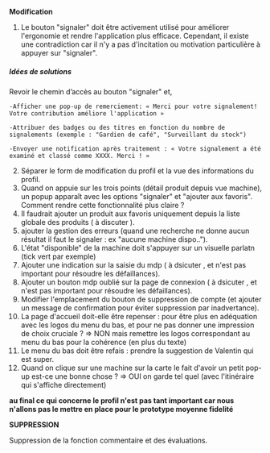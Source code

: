 **Modification**

1. Le bouton "signaler" doit être activement utilisé pour améliorer l'ergonomie et rendre l'application plus efficace. Cependant, il existe une contradiction car il n'y a pas d'incitation ou motivation particulière à appuyer sur "signaler".
##### Idées de solutions
Revoir le chemin d’accès au bouton "signaler" et,

    -Afficher une pop-up de remerciement: « Merci pour votre signalement! Votre contribution améliore l'application »

    -Attribuer des badges ou des titres en fonction du nombre de signalements (exemple : "Gardien de café", "Surveillant du stock")

    -Envoyer une notification après traitement : « Votre signalement a été examiné et classé comme XXXX. Merci ! »

2. Séparer le form de modification du profil et la vue des informations du profil.
3. Quand on appuie sur les trois points (détail produit depuis vue machine), un popup apparaît avec les options "signaler" et "ajouter aux favoris".
Comment rendre cette fonctionnalité plus claire ?
4. Il faudrait ajouter un produit aux favoris uniquement depuis la liste globale des produits ( à discuter ).
5. ajouter la gestion des erreurs (quand une recherche ne donne aucun résultat il faut le signaler : ex "aucune machine dispo..").
6. L'état "disponible" de la machine doit s'appuyer sur un visuelle parlatn (tick vert par exemple)
7. Ajouter une indication sur la saisie du mdp ( à dsicuter , et n'est pas important pour résoudre les défaillances).
8. Ajouter un bouton mdp oublié sur la page de connexion ( à dsicuter , et n'est pas important pour résoudre les défaillances).
9. Modifier l'emplacement du bouton de suppression de compte (et ajouter un message de confirmation pour éviter suppression par inadvertance).
10. La page d'accueil doit-elle être repenser  : pour être plus en adéquation avec les logos du menu du bas, et pour ne pas donner une impression de choix cruciale ? => NON mais remettre les logos correspondant au menu du bas pour la cohérence (en plus du texte)
11. Le menu du bas doit être refais : prendre la suggestion de Valentin qui est super.
12. Quand on clique sur une machine sur la carte le fait d'avoir un petit pop-up est-ce une bonne chose ? => OUI on garde tel quel (avec l'itinéraire qui s'affiche directement)

**au final ce qui concerne le profil n'est pas tant important car nous n'allons pas le mettre en place pour le prototype moyenne fidelité**

**SUPPRESSION**

Suppression de la fonction commentaire et des évaluations.